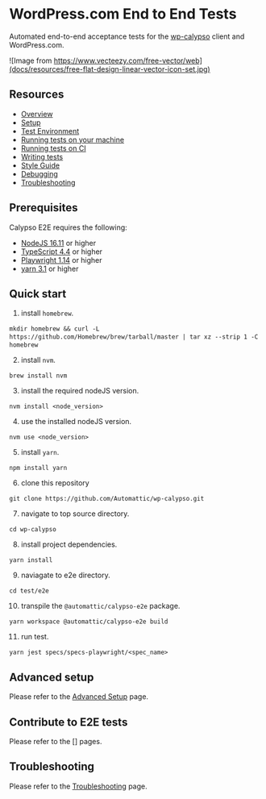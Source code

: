 # WordPress.com End to End Tests

Automated end-to-end acceptance tests for the [wp-calypso](https://github.com/Automattic/wp-calypso) client and WordPress.com.

![Image from https://www.vecteezy.com/free-vector/web](docs/resources/free-flat-design-linear-vector-icon-set.jpg)

## Resources

- [Overview](docs/overview.md)
- [Setup](docs/setup.md)
- [Test Environment](docs/test_environment.md)
- [Running tests on your machine](docs/tests_local.md)
- [Running tests on CI](docs/tests_ci.md)
- [Writing tests](docs/writing_tests.md)
- [Style Guide](docs/style-guide-playwright.md)
- [Debugging](docs/debugging.md)
- [Troubleshooting](docs/troubleshooting.md)

## Prerequisites

Calypso E2E requires the following:

- [NodeJS 16.11](https://nodejs.org/en/blog/release/v16.11.0/) or higher
- [TypeScript 4.4](https://www.staging-typescript.org/docs/handbook/release-notes/typescript-4-4.html) or higher
- [Playwright 1.14](https://playwright.dev/docs/release-notes#version-114) or higher
- [yarn 3.1](https://github.com/yarnpkg/berry) or higher

## Quick start

1. install `homebrew`.
```
mkdir homebrew && curl -L https://github.com/Homebrew/brew/tarball/master | tar xz --strip 1 -C homebrew
```
2. install `nvm`.
```
brew install nvm
```
3. install the required nodeJS version.
```
nvm install <node_version>
```
4. use the installed nodeJS version.
```
nvm use <node_version>
```
5. install `yarn`.
```
npm install yarn
```
6. clone this repository
```
git clone https://github.com/Automattic/wp-calypso.git
```
7. navigate to top source directory.
```
cd wp-calypso
```
8. install project dependencies.
```
yarn install
```
9. naviagate to e2e directory.
```
cd test/e2e
```
10. transpile the `@automattic/calypso-e2e` package.
```
yarn workspace @automattic/calypso-e2e build
```
11. run test.
```
yarn jest specs/specs-playwright/<spec_name>
```

## Advanced setup

Please refer to the [Advanced Setup](docs/setup.md) page.

## Contribute to E2E tests

Please refer to the [] pages.

## Troubleshooting

Please refer to the [Troubleshooting](docs/troubleshooting.md) page.
